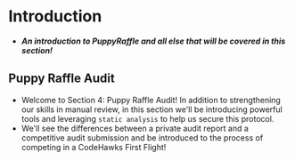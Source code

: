 # Introduction
- ***An introduction to PuppyRaffle and all else that will be covered in this section!***

## Puppy Raffle Audit
- Welcome to Section 4: Puppy Raffle Audit! In addition to strengthening our skills in manual review, in this section we'll be introducing powerful tools and leveraging `static analysis` to help us secure this protocol.
- We'll see the differences between a private audit report and a competitive audit submission and be introduced to the process of competing in a CodeHawks First Flight!

